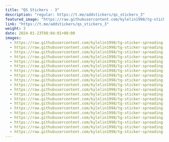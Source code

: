 ```yaml
---
title: "QS Stickers - 3"
description: "regular: https://t.me/addstickers/qs_stickers_3"
featured_image: "https://raw.githubusercontent.com/kylelin1998/tg-sticker-spreading-worldwide-images/main/img/a3dab138-1efe-404d-823f-160ebc1acfc6.jpg"
link: "https://t.me/addstickers/qs_stickers_3"
weight: 3
date: 2024-01-23T08:04:01+08:00
images:
  - https://raw.githubusercontent.com/kylelin1998/tg-sticker-spreading-worldwide-images/main/img/a3dab138-1efe-404d-823f-160ebc1acfc6.jpg
  - https://raw.githubusercontent.com/kylelin1998/tg-sticker-spreading-worldwide-images/main/img/db4a0088-b15e-46a5-95e5-3d95ec66b044.jpg
  - https://raw.githubusercontent.com/kylelin1998/tg-sticker-spreading-worldwide-images/main/img/089c4f98-1013-451a-b29e-75d6418c149f.jpg
  - https://raw.githubusercontent.com/kylelin1998/tg-sticker-spreading-worldwide-images/main/img/a53b3060-a245-40f6-b258-ca9ee0a17a7e.jpg
  - https://raw.githubusercontent.com/kylelin1998/tg-sticker-spreading-worldwide-images/main/img/45cd3e16-3056-48f5-aa23-5dff7f6befee.jpg
  - https://raw.githubusercontent.com/kylelin1998/tg-sticker-spreading-worldwide-images/main/img/2e704225-73c5-4dab-84ef-ab633f8da63f.jpg
  - https://raw.githubusercontent.com/kylelin1998/tg-sticker-spreading-worldwide-images/main/img/6eda3e95-0925-4846-aeb1-6e6d9dd3644b.jpg
  - https://raw.githubusercontent.com/kylelin1998/tg-sticker-spreading-worldwide-images/main/img/84a91c43-28b5-41cd-9812-38b851c97a45.jpg
  - https://raw.githubusercontent.com/kylelin1998/tg-sticker-spreading-worldwide-images/main/img/02ffa194-bc0c-4e10-b563-e72d35fd32bf.jpg
  - https://raw.githubusercontent.com/kylelin1998/tg-sticker-spreading-worldwide-images/main/img/f6ed2ec0-8690-453d-bf76-b62c997df7ac.jpg
  - https://raw.githubusercontent.com/kylelin1998/tg-sticker-spreading-worldwide-images/main/img/b95a017c-d70c-4c39-82f9-afe5e25c0845.jpg
  - https://raw.githubusercontent.com/kylelin1998/tg-sticker-spreading-worldwide-images/main/img/e7549c99-8a48-4342-bce9-c8183c7dc135.jpg
  - https://raw.githubusercontent.com/kylelin1998/tg-sticker-spreading-worldwide-images/main/img/b53e801b-9304-4fd6-a22b-b64ae8edb942.jpg
  - https://raw.githubusercontent.com/kylelin1998/tg-sticker-spreading-worldwide-images/main/img/cd2368d1-645c-43c9-8c91-440549d4dbc2.jpg
  - https://raw.githubusercontent.com/kylelin1998/tg-sticker-spreading-worldwide-images/main/img/bc0155bb-8f33-42f9-a33d-75ed4aa58e6a.jpg
  - https://raw.githubusercontent.com/kylelin1998/tg-sticker-spreading-worldwide-images/main/img/db8bb439-cb78-4522-8dc0-322a3668dbdf.jpg
  - https://raw.githubusercontent.com/kylelin1998/tg-sticker-spreading-worldwide-images/main/img/e3570a1f-8d16-43f0-8b25-f4bee5c86224.jpg
  - https://raw.githubusercontent.com/kylelin1998/tg-sticker-spreading-worldwide-images/main/img/eab4a727-5791-4be3-b11d-417dab44a57a.jpg
  - https://raw.githubusercontent.com/kylelin1998/tg-sticker-spreading-worldwide-images/main/img/3d641e77-4eed-4ee3-97de-cbef68be4f32.jpg
  - https://raw.githubusercontent.com/kylelin1998/tg-sticker-spreading-worldwide-images/main/img/d338e32c-08c7-4932-b0b2-b5b10a5e2c39.jpg
---
```

